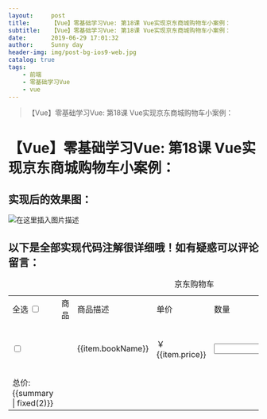 ```yaml
---
layout:     post
title:      【Vue】零基础学习Vue: 第18课 Vue实现京东商城购物车小案例：
subtitle:   【Vue】零基础学习Vue: 第18课 Vue实现京东商城购物车小案例：
date:       2019-06-29 17:01:32
author:     Sunny day
header-img: img/post-bg-ios9-web.jpg
catalog: true
tags:
    - 前端
    - 零基础学习Vue
    - vue
---
```


>【Vue】零基础学习Vue: 第18课 Vue实现京东商城购物车小案例：

# 【Vue】零基础学习Vue: 第18课 Vue实现京东商城购物车小案例：


## 实现后的效果图：

![在这里插入图片描述](https://img-blog.csdnimg.cn/20190417125233727.png?x-oss-process=image/watermark,type_ZmFuZ3poZW5naGVpdGk,shadow_10,text_aHR0cHM6Ly9ibG9nLmNzZG4ubmV0L3FxXzQxNjE0OTI4,size_16,color_FFFFFF,t_70)

## []()[]()**以下是全部实现代码注解很详细哦！如有疑惑可以评论留言：**

<!DOCTYPE html> <html lang="en"> <head> <meta charset="UTF-8"> <title>购物车</title> <!-- 引入 bootstrap (bootstrap是写好css样式可以直接通过clssname应用) 也可以自己写 不引用 --> <link rel="stylesheet" href="https://cdn.jsdelivr.net/npm/bootstrap@3.3.7/dist/css/bootstrap.min.css" integrity="sha384-BVYiiSIFeK1dGmJRAkycuHAHRg32OmUcww7on3RYdg4Va+PmSTsz/K68vbdEjh4u" crossorigin="anonymous"> <!-- 引入vue --> <script src="https://cdn.jsdelivr.net/npm/vue/dist/vue.js"></script> <style> /*{ margin:0; padding:0; } /#app{ width:1200px; margin:auto; } </style> </head> <body> <!------------------------- 以下是样式效果代码 -------------------------> <div id="app"> <table class="table table-hover"> <!-- class="h1 text-center text-success" 使用bootstrap内写好的css样式修饰 --> <caption class="h1 text-center text-success">京东购物车</caption> <tr> <td> <label>全选</label> <!-- v-model 是否选中布尔数绑定vue内的data内的数据。 @change监听复选框点击执行selectAll方法 --> <input type="checkbox" v-model="checkAll" @change="selectAll" > </td> <td>商品</td> <td>商品描述</td> <td>单价</td> <td>数量</td> <td>小计</td> <td>操作</td> </tr> <!-- 通过vue 的v-for遍历data内的数组 --> <tr v-for="(item, index) in products"> <td> <!-- v-model 是否选中布尔数绑定vue内的data内的数据 @change监听复选框点击执行 selectSelected 方法--> <input type="checkbox" v-model="item.isSelected" @change="selectSelected" > </td> <!-- : 是 v-bind 指令的缩写--> <td><img :src="item.imgUrl" alt=""></td> <td>{{item.bookName}}</td> <td>￥{{item.price}}</td> <td><input type="number" v-model.number="item.amount"></td> <!-- |管道符号 fixed管道函数 对管道符左侧的数据不操作 只改变在视图中的显示 --> <td>{{ item.amount /* item.price | fixed(2) }}</td> <!-- class="btn btn-danger" 使用bootstrap内写好的css样式修饰 --> <td><div class="btn btn-danger" @click="remove(index)">删除</div></td> </tr> <tr> <!-- summary是在computed内定义的一个计算属性 --> <td>总价:{{summary | fixed(2)}}</td> </tr> </table> </div> <!------------------------- 以下是vue代码 -------------------------> <script> let vm = new Vue({ el:'/#app', filters:{ //管道函数 对管道符左侧的数据不操作 只改变在视图中的显示 fixed(value,num){ //第一个参数是管道符左侧的数据 return '￥'+value.toFixed(num)+'元' } }, data:{ checkAll:false, //计入全选框的状态 //下面是模拟的加入购物车的数据 products:[ { isSelected:false, //计入复选框的状态，计算总价格时需要 imgUrl:"https://img10.360buyimg.com/cms/s80x80_jfs/t6094/107/710811867/382815/4d54717/592bf165N755a88f0.jpg", //商品图片 bookName:'深入浅出Node.js', //购物商品名 price: 54.50, //价格 amount:1, //购买数量 }, { isSelected:false, imgUrl:"https://img10.360buyimg.com/cms/s80x80_jfs/t9508/97/2285719018/62961/99c5b1b7/59f299b4Nc9e78adb.jpg", bookName:'Vue.js实战', price: 62.4, amount:1, } ] }, //methods 内定义方法 methods: { //全选按钮 selectAll(){ //forEach() 遍历数组 将所有的 this.products.forEach((item)=>{ item.isSelected = this.checkAll; //将 数组内数据的 所有复选框的状态 定义成全选框状态 }) }, //判断是否全选 selectSelected(){ //every() 遍历数组方法 如果数组每一项指定数据都为true 则返回true this.checkAll = this.products.every((item)=>{ return item.isSelected }) }, //删除数组内一条数据 remove(index){ this.products.splice(index,1); //从下标index开始删除products数组的1条数据 } }, //computed 存计算属性 computed: { summary(){ //reduce() //数组求和方法 (pre,next) pre表示总和 next表示数组下标 return this.products.reduce((pre,next)=>{ return pre + (next.isSelected? next.price/*next.amount : 0) },0) //0 表示pre初始为0 } }, }) </script> </body> </html>

 


